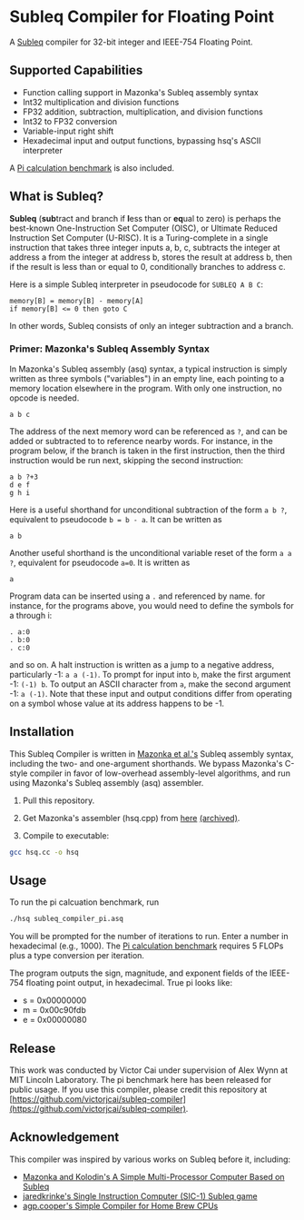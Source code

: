 # Subleq Compiler for Floating Point

A [Subleq](https://esolangs.org/wiki/Subleq) compiler for 32-bit integer and IEEE-754 Floating Point. 

## Supported Capabilities

- Function calling support in Mazonka's Subleq assembly syntax
- Int32 multiplication and division functions
- FP32 addition, subtraction, multiplication, and division functions
- Int32 to FP32 conversion 
- Variable-input right shift
- Hexadecimal input and output functions, bypassing hsq's ASCII interpreter

A [Pi calculation benchmark](https://gitlab.cba.mit.edu/pub/pi/-/blob/master/pi.pdf) is also included. 

## What is Subleq? 

**Subleq** (**sub**tract and branch if **l**ess than or **eq**ual to zero) is perhaps the best-known One-Instruction Set Computer (OISC), or Ultimate Reduced Instruction Set Computer (U-RISC). It is a Turing-complete in a single instruction that takes three integer inputs a, b, c, subtracts the integer at address a from the integer at address b, stores the result at address b, then if the result is less than or equal to 0, conditionally branches to address c. 

Here is a simple Subleq interpreter in pseudocode for ``SUBLEQ A B C``:
```
memory[B] = memory[B] - memory[A]
if memory[B] <= 0 then goto C
```
In other words, Subleq consists of only an integer subtraction and a branch. 

### Primer: Mazonka's Subleq Assembly Syntax
In Mazonka's Subleq assembly (asq) syntax, a typical instruction is simply written as three symbols ("variables") in an empty line, each pointing to a memory location elsewhere in the program. With only one instruction, no opcode is needed. 
```
a b c
```
The address of the next memory word can be referenced as ``?``, and can be added or subtracted to to reference nearby words. For instance, in the program below, if the branch is taken in the first instruction, then the third instruction would be run next, skipping the second instruction:
```
a b ?+3
d e f
g h i
```
Here is a useful shorthand for unconditional subtraction of the form ``a b ?``, equivalent to pseudocode ``b = b - a``. It can be written as
```
a b
```
Another useful shorthand is the unconditional variable reset of the form ``a a ?``, equivalent for pseudocode ``a=0``. It is written as
```
a
```

Program data can be inserted using a ``.`` and referenced by name. for instance, for the programs above, you would need to define the symbols for a through i:
```
. a:0
. b:0
. c:0
```
and so on. A halt instruction is written as a jump to a negative address, particularly -1: ``a a (-1)``. To prompt for input into ``b``, make the first argument -1: ``(-1) b``. To output an ASCII character from ``a``, make the second argument -1: ``a (-1)``. Note that these input and output conditions differ from operating on a symbol whose value at its address happens to be -1. 


## Installation

This Subleq Compiler is written in [Mazonka et al.'s](https://arxiv.org/abs/1106.2593) Subleq assembly syntax, including the two- and one-argument shorthands. We bypass Mazonka's C-style compiler in favor of low-overhead assembly-level algorithms, and run using Mazonka's Subleq assembly (asq) assembler. 

1. Pull this repository.

2. Get Mazonka's assembler (hsq.cpp) from [here](http://mazonka.com/subleq/hsq.html) [(archived)](https://web.archive.org/web/20230605204507/http://mazonka.com/subleq/hsq.html). 

3. Compile to executable:
```bash
gcc hsq.cc -o hsq
```

## Usage

To run the pi calcuation benchmark, run
```bash
./hsq subleq_compiler_pi.asq
``` 
You will be prompted for the number of iterations to run. Enter a number in hexadecimal (e.g., 1000). The [Pi calculation benchmark](https://gitlab.cba.mit.edu/pub/pi/-/blob/master/pi.pdf) requires 5 FLOPs plus a type conversion per iteration. 

The program outputs the sign, magnitude, and exponent fields of the IEEE-754 floating point output, in hexadecimal. True pi looks like:
- s = 0x00000000
- m = 0x00c90fdb
- e = 0x00000080


## Release

This work was conducted by Victor Cai under supervision of Alex Wynn at MIT Lincoln Laboratory. The pi benchmark here has been released for public usage. If you use this compiler, please credit this repository at [https://github.com/victorjcai/subleq-compiler](https://github.com/victorjcai/subleq-compiler). 

## Acknowledgement

This compiler was inspired by various works on Subleq before it, including:

- [Mazonka and Kolodin's A Simple Multi-Processor Computer Based on Subleq](https://arxiv.org/abs/1106.2593)
- [jaredkrinke's Single Instruction Computer (SIC-1) Subleq game](https://jaredkrinke.itch.io/sic-1)
- [agp.cooper's Simple Compiler for Home Brew CPUs](https://hackaday.io/project/25583-simple-compiler)
